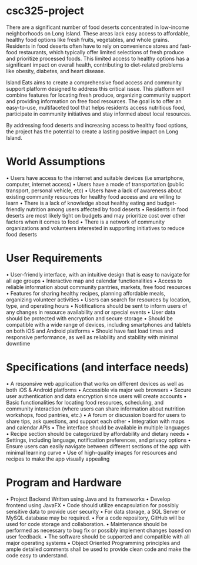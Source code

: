 # csc325-project

There are a significant number of food deserts concentrated in low-income neighborhoods on Long Island. These areas lack easy access to affordable, healthy food options like fresh fruits, vegetables, and whole grains. Residents in food deserts often have to rely on convenience stores and fast-food restaurants, which typically offer limited selections of fresh produce and prioritize processed foods. This limited access to healthy options has a significant impact on overall health, contributing to diet-related problems like obesity, diabetes, and heart disease. 

Island Eats aims to create a comprehensive food access and community support platform designed to address this critical issue. This platform will combine features for locating fresh produce, organizing community support and providing information on free food resources. The goal is to offer an easy-to-use, multifaceted tool that helps residents access nutritious food, participate in community initiatives and stay informed about local resources. 

By addressing food deserts and increasing access to healthy food options, the project has the potential to create a lasting positive impact on Long Island.

# World Assumptions

•	Users have access to the internet and suitable devices (i.e smartphone, computer, internet access)
•	Users have a mode of transportation (public transport, personal vehicle, etc)
•	Users have a lack of awareness about existing community resources for healthy food access and are willing to learn 
•	There is a lack of knowledge about healthy eating and budget-friendly nutrition among users affected by food deserts
•	Residents in food deserts are most likely tight on budgets and may prioritize cost over other factors when it comes to food
•	There is a network of community organizations and volunteers interested in supporting initiatives to reduce food deserts 

# User Requirements

•	User-friendly interface, with an intuitive design that is easy to navigate for all age groups
•	Interactive map and calendar functionalities 
•	Access to reliable information about community pantries, markets, free food resources
•	Features for sharing healthy recipes, planning affordable meals, organizing volunteer activities
•	Users can search for resources by location, type, and operating hours
•	Notifications should be sent to inform users of any changes in resource availability and or special events
•	User data should be protected with encryption and secure storage 
•	Should be compatible with a wide range of devices, including smartphones and tablets on both iOS and Android platforms
•	Should have fast load times and responsive performance, as well as reliability and stability with minimal downtime 

# Specifications (and interface needs)

•	A responsive web application that works on different devices as well as both iOS & Android platforms 
•	Accessible via major web browsers
•	Secure user authentication and data encryption since users will create accounts
•	Basic functionalities for locating food resources, scheduling, and community interaction (where users can share information about nutrition workshops, food pantries, etc.)
•	A forum or discussion board for users to share tips, ask questions, and support each other
•	Integration with maps and calendar APIs
•	The interface should be available in multiple languages
•	Recipe section should be categorized by affordability and dietary needs
•	Settings, including language, notification preferences, and privacy options
•	Ensure users can easily navigate between different sections of the app with minimal learning curve
•	Use of high-quality images for resources and recipes to make the app visually appealing 

# Program and Hardware

•	Project Backend Written using Java and its frameworks
•	Develop frontend using JavaFX
•	Code should utilize encapsulation for possibly sensitive data to provide user security
•	For data storage, a SQL Server or MySQL database may be required.
•	For a code repository, GitHub will be used for code storage and collaboration.
•	Maintenance should be performed as necessary to bug fix or possibly implement changes based on user feedback.
•	The software should be supported and compatible with all major operating systems
•	Object Oriented Programming principles and ample detailed comments shall be used to provide clean code and make the code easy to understand.


